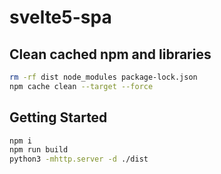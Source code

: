 # svelte5-spa


## Clean cached npm and libraries
```sh
rm -rf dist node_modules package-lock.json
npm cache clean --target --force
```

## Getting Started
```sh
npm i
npm run build
python3 -mhttp.server -d ./dist
```